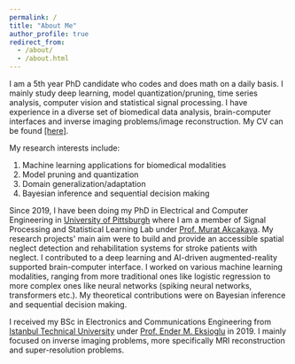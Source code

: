 ```yaml
---
permalink: /
title: "About Me"
author_profile: true
redirect_from: 
  - /about/
  - /about.html
---
```


I am a 5th year PhD candidate who codes and does math on a daily basis. I mainly study deep learning, model quantization/pruning, time series analysis, computer vision and statistical signal processing. I have experience in a diverse set of biomedical data analysis, brain-computer interfaces and inverse imaging problems/image reconstruction. My CV can be found [[here]](/files/denizk_cv.pdf).

My research interests include:

1. Machine learning applications for biomedical modalities
2. Model pruning and quantization
3. Domain generalization/adaptation
4. Bayesian inference and sequential decision making


Since 2019, I have been doing my PhD in Electrical and Computer Engineering in [University of Pittsburgh](https://pitt.edu/) where I am a member of Signal Processing and Statistical Learning Lab under [Prof. Murat Akcakaya](https://sites.google.com/site/muratakcakaya/). My research projects' main aim were to build and provide an accessible spatial neglect detection and rehabilitation systems for stroke patients with neglect. I contributed to a deep learning and AI-driven augmented-reality supported brain-computer interface. I worked on various machine learning modalities, ranging from more traditional ones like logistic regression to more complex ones like neural networks (spiking neural networks, transformers etc.). My theoretical contributions were on Bayesian inference and sequential decision making.

I received my BSc in Electronics and Communications Engineering from [Istanbul Technical University](https://www.itu.edu.tr/en) under [Prof. Ender M. Eksioglu](https://web.itu.edu.tr/eksioglue/) in 2019. I mainly focused on inverse imaging problems, more specifically MRI reconstruction and super-resolution problems. 
